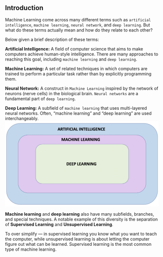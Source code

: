 ## Introduction
Machine Learning come across many different terms such as `artificial intelligence`, `machine learning`, `neural network`, and `deep learning`. But what do these terms actually mean and how do they relate to each other?

Below given a brief description of these terms:

**Artificial Intelligence:** A field of computer science that aims to make computers achieve human-style intelligence. There are many approaches to reaching this goal, including `machine learning` and `deep learning`.

**Machine Learning:** A set of related techniques in which computers are trained to perform a particular task rather than by explicitly programming them.

**Neural Network:** A construct in `Machine Learning` inspired by the network of neurons (nerve cells) in the biological brain. `Neural networks` are a fundamental part of `deep learning`.

**Deep Learning:** A subfield of `machine learning` that uses multi-layered neural networks. Often, “machine learning” and “deep learning” are used interchangeably.
![AI DIAGRAM](images/ai-diagram.png)

**Machine learning** and **deep learning** also have many subfields, branches, and special techniques. A notable example of this diversity is the separation of **Supervised Learning** and **Unsupervised Learning**.

To over simplify — in supervised learning you know what you want to teach the computer, while unsupervised learning is about letting the computer figure out what can be learned. Supervised learning is the most common type of machine learning.
